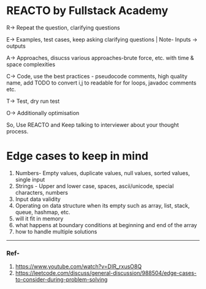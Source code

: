 # REACTO by Fullstack Academy

R-> Repeat the question, clarifying questions

E-> Examples, test cases, keep asking clarifying questions | Note- Inputs -> outputs

A-> Approaches, disucss various approaches-brute force, etc. with time & space complexities

C-> Code, use the best practices - pseudocode comments, high quality name, add TODO to convert i,j to readable for for loops, javadoc comments etc.

T-> Test, dry run test

O-> Additionally optimisation

So, Use REACTO and Keep talking to interviewer about your thought process.

# Edge cases to keep in mind

1. Numbers- Empty values, duplicate values, null values, sorted values, single input
2. Strings - Upper and lower case, spaces, ascii/unicode, special characters, numbers
3. Input data validity
4. Operating on data structure when its empty such as array, list, stack, queue, hashmap, etc.
5. will it fit in memory
6. what happens at boundary conditions at beginning and end of the array
7. how to handle multiple solutions

---

### Ref-

1. https://www.youtube.com/watch?v=DIR_rxusO8Q
2. https://leetcode.com/discuss/general-discussion/988504/edge-cases-to-consider-during-problem-solving
